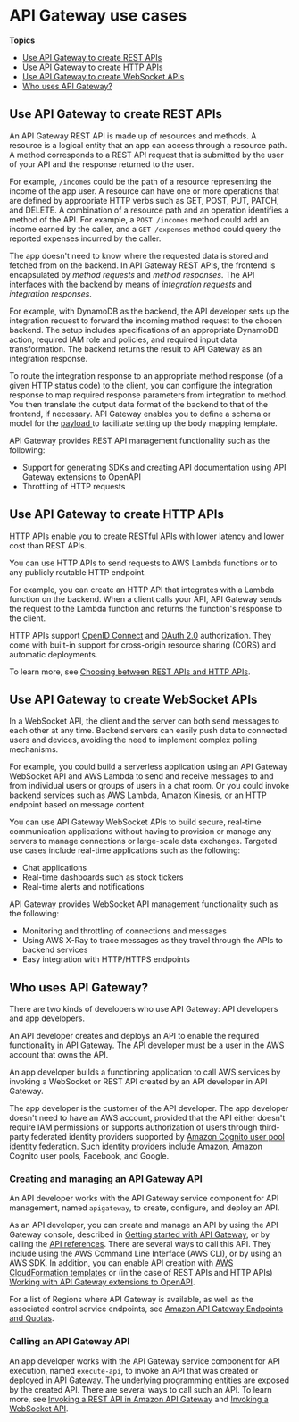 # API Gateway use cases<a name="api-gateway-overview-developer-experience"></a>

**Topics**
+ [Use API Gateway to create REST APIs](#api-gateway-overview-rest)
+ [Use API Gateway to create HTTP APIs](#api-gateway-overview-http)
+ [Use API Gateway to create WebSocket APIs](#api-gateway-overview-websocket)
+ [Who uses API Gateway?](#apigateway-who-uses-api-gateway)

## Use API Gateway to create REST APIs<a name="api-gateway-overview-rest"></a>

An API Gateway REST API is made up of resources and methods\. A resource is a logical entity that an app can access through a resource path\. A method corresponds to a REST API request that is submitted by the user of your API and the response returned to the user\. 

For example, `/incomes` could be the path of a resource representing the income of the app user\. A resource can have one or more operations that are defined by appropriate HTTP verbs such as GET, POST, PUT, PATCH, and DELETE\. A combination of a resource path and an operation identifies a method of the API\. For example, a `POST /incomes` method could add an income earned by the caller, and a `GET /expenses` method could query the reported expenses incurred by the caller\. 

The app doesn't need to know where the requested data is stored and fetched from on the backend\. In API Gateway REST APIs, the frontend is encapsulated by *method requests* and *method responses*\. The API interfaces with the backend by means of *integration requests* and *integration responses*\.

For example, with DynamoDB as the backend, the API developer sets up the integration request to forward the incoming method request to the chosen backend\. The setup includes specifications of an appropriate DynamoDB action, required IAM role and policies, and required input data transformation\. The backend returns the result to API Gateway as an integration response\. 

To route the integration response to an appropriate method response \(of a given HTTP status code\) to the client, you can configure the integration response to map required response parameters from integration to method\. You then translate the output data format of the backend to that of the frontend, if necessary\. API Gateway enables you to define a schema or model for the [payload ](https://en.wikipedia.org/wiki/Payload_(computing)) to facilitate setting up the body mapping template\.

API Gateway provides REST API management functionality such as the following:
+ Support for generating SDKs and creating API documentation using API Gateway extensions to OpenAPI
+ Throttling of HTTP requests

## Use API Gateway to create HTTP APIs<a name="api-gateway-overview-http"></a>

HTTP APIs enable you to create RESTful APIs with lower latency and lower cost than REST APIs\.

You can use HTTP APIs to send requests to AWS Lambda functions or to any publicly routable HTTP endpoint\.

For example, you can create an HTTP API that integrates with a Lambda function on the backend\. When a client calls your API, API Gateway sends the request to the Lambda function and returns the function's response to the client\.

HTTP APIs support [OpenID Connect](https://openid.net/connect/) and [OAuth 2\.0](https://oauth.net/2/) authorization\. They come with built\-in support for cross\-origin resource sharing \(CORS\) and automatic deployments\.

To learn more, see [Choosing between REST APIs and HTTP APIs](http-api-vs-rest.md)\.

## Use API Gateway to create WebSocket APIs<a name="api-gateway-overview-websocket"></a>

In a WebSocket API, the client and the server can both send messages to each other at any time\. Backend servers can easily push data to connected users and devices, avoiding the need to implement complex polling mechanisms\.

For example, you could build a serverless application using an API Gateway WebSocket API and AWS Lambda to send and receive messages to and from individual users or groups of users in a chat room\. Or you could invoke backend services such as AWS Lambda, Amazon Kinesis, or an HTTP endpoint based on message content\.

You can use API Gateway WebSocket APIs to build secure, real\-time communication applications without having to provision or manage any servers to manage connections or large\-scale data exchanges\. Targeted use cases include real\-time applications such as the following:
+ Chat applications
+ Real\-time dashboards such as stock tickers
+ Real\-time alerts and notifications

API Gateway provides WebSocket API management functionality such as the following:
+ Monitoring and throttling of connections and messages
+ Using AWS X\-Ray to trace messages as they travel through the APIs to backend services
+ Easy integration with HTTP/HTTPS endpoints

## Who uses API Gateway?<a name="apigateway-who-uses-api-gateway"></a>

There are two kinds of developers who use API Gateway: API developers and app developers\.

An API developer creates and deploys an API to enable the required functionality in API Gateway\. The API developer must be a user in the AWS account that owns the API\.

An app developer builds a functioning application to call AWS services by invoking a WebSocket or REST API created by an API developer in API Gateway\.

The app developer is the customer of the API developer\. The app developer doesn't need to have an AWS account, provided that the API either doesn't require IAM permissions or supports authorization of users through third\-party federated identity providers supported by [Amazon Cognito user pool identity federation](https://docs.aws.amazon.com/cognito/latest/developerguide/)\. Such identity providers include Amazon, Amazon Cognito user pools, Facebook, and Google\.

### Creating and managing an API Gateway API<a name="api-gateway-overview-developer-experience-managing-api"></a>

An API developer works with the API Gateway service component for API management, named `apigateway`, to create, configure, and deploy an API\.

As an API developer, you can create and manage an API by using the API Gateway console, described in [Getting started with API Gateway](getting-started.md), or by calling the [API references](api-ref.md)\. There are several ways to call this API\. They include using the AWS Command Line Interface \(AWS CLI\), or by using an AWS SDK\. In addition, you can enable API creation with [AWS CloudFormation templates](https://docs.aws.amazon.com/AWSCloudFormation/latest/UserGuide/template-reference.html) or \(in the case of REST APIs and HTTP APIs\) [Working with API Gateway extensions to OpenAPI](api-gateway-swagger-extensions.md)\. 

For a list of Regions where API Gateway is available, as well as the associated control service endpoints, see [Amazon API Gateway Endpoints and Quotas](https://docs.aws.amazon.com/general/latest/gr/apigateway.html)\.

### Calling an API Gateway API<a name="api-gateway-overview-developer-experience-invoking-api"></a>

An app developer works with the API Gateway service component for API execution, named `execute-api`, to invoke an API that was created or deployed in API Gateway\. The underlying programming entities are exposed by the created API\. There are several ways to call such an API\. To learn more, see [Invoking a REST API in Amazon API Gateway](how-to-call-api.md) and [Invoking a WebSocket API](apigateway-how-to-call-websocket-api.md)\.